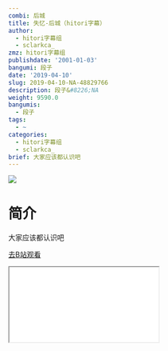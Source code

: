 ```yaml
---
combi: 后城
title: 失忆-后城（hitori字幕）
author:
  - hitori字幕组
  - sclarkca_
zmz: hitori字幕组
publishdate: '2001-01-03'
bangumi: 段子
date: '2019-04-10'
slug: 2019-04-10-NA-48829766
description: 段子&#8226;NA
weight: 9590.0
bangumis:
  - 段子
tags:
  - ~
categories:
  - hitori字幕组
  - sclarkca_
brief: 大家应该都认识吧
---
```

![](https://raw.githubusercontent.com/tcgriffith/owaraisite/master/static/tmpimg/pmkmWYv.jpg)
# 简介  
大家应该都认识吧  

[去B站观看](https://www.bilibili.com/video/av48829766/)
<div class ="resp-container"><iframe class="testiframe" src="//player.bilibili.com/player.html?aid=48829766"", scrolling="no", allowfullscreen="true" > </iframe></div> 
